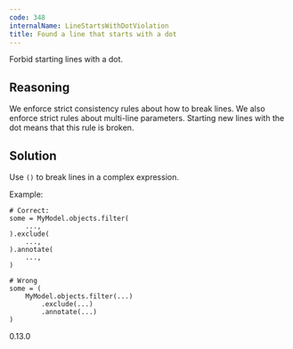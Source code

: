 ```yaml
---
code: 348
internalName: LineStartsWithDotViolation
title: Found a line that starts with a dot
---
```


Forbid starting lines with a dot.

## Reasoning
We enforce strict consistency rules about how to break lines. We
also enforce strict rules about multi-line parameters. Starting new
lines with the dot means that this rule is broken.

## Solution
Use `()` to break lines in a complex expression.

Example:

    # Correct:
    some = MyModel.objects.filter(
        ...,
    ).exclude(
        ...,
    ).annotate(
        ...,
    )
    
    # Wrong
    some = (
        MyModel.objects.filter(...)
            .exclude(...)
            .annotate(...)
    )

<div class="versionadded">

0.13.0

</div>